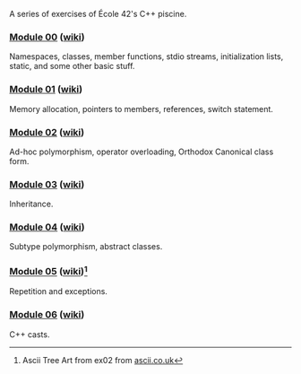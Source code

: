 A series of exercises of École 42's C++ piscine.

### [Module 00](m00) ([wiki](wiki/m00.md))
Namespaces, classes, member functions, stdio streams, initialization lists, static, and some other basic stuff.

### [Module 01](m01) ([wiki](wiki/m01.md))
Memory allocation, pointers to members, references, switch statement.

### [Module 02](m02) ([wiki](wiki/m02.md))
Ad-hoc polymorphism, operator overloading, Orthodox Canonical class form.

### [Module 03](m03) ([wiki](wiki/m03.md))
Inheritance.

### [Module 04](m04) ([wiki](wiki/m04.md))
Subtype polymorphism, abstract classes.

### [Module 05](m05) ([wiki](wiki/m05.md))[^1]
Repetition and exceptions.

### [Module 06](m06) ([wiki](wiki/m06.md))
C++ casts.

[^1]: Ascii Tree Art from ex02 from [ascii.co.uk](https://ascii.co.uk/art/tree)
